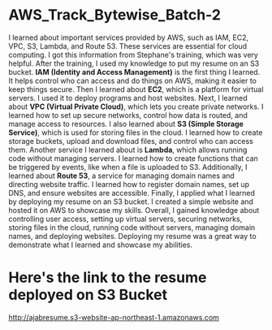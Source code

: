 # AWS_Track_Bytewise_Batch-2
I learned about important services provided by AWS, such as IAM, EC2, VPC, S3, Lambda, and Route 53. These services are essential for cloud computing. I got this information from Stephane's training, which was very helpful. After the training, I used my knowledge to put my resume on an S3 bucket.
**IAM (Identity and Access Management)** is the first thing I learned. It helps control who can access and do things on AWS, making it easier to keep things secure. Then I learned about **EC2**, which is a platform for virtual servers. I used it to deploy programs and host websites. Next, I learned about **VPC (Virtual Private Cloud)**, which lets you create private networks. I learned how to set up secure networks, control how data is routed, and manage access to resources. I also learned about **S3 (Simple Storage Service)**, which is used for storing files in the cloud. I learned how to create storage buckets, upload and download files, and control who can access them. Another service I learned about is **Lambda**, which allows running code without managing servers. I learned how to create functions that can be triggered by events, like when a file is uploaded to S3. Additionally, I learned about **Route 53**, a service for managing domain names and directing website traffic. I learned how to register domain names, set up DNS, and ensure websites are accessible.
Finally, I applied what I learned by deploying my resume on an S3 bucket. I created a simple website and hosted it on AWS to showcase my skills. Overall, I gained knowledge about controlling user access, setting up virtual servers, securing networks, storing files in the cloud, running code without servers, managing domain names, and deploying websites. Deploying my resume was a great way to demonstrate what I learned and showcase my abilities.
# Here's the link to the resume deployed on S3 Bucket
http://ajabresume.s3-website-ap-northeast-1.amazonaws.com
